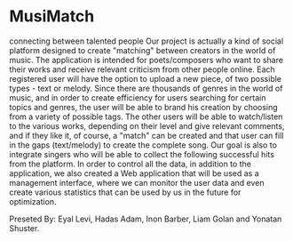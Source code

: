 # MusiMatch
connecting between talented people
Our project is actually a kind of social platform designed to create "matching" between creators in the world of music.
The application is intended for poets/composers who want to share their works and receive relevant criticism from other people online.
Each registered user will have the option to upload a new piece, of two possible types - text or melody.
Since there are thousands of genres in the world of music, and in order to create efficiency for users searching for certain topics and genres,
the user will be able to brand his creation by choosing from a variety of possible tags.
The other users will be able to watch/listen to the various works, depending on their level and give relevant comments,
and if they like it, of course, a "match" can be created and that user can fill in the gaps (text/melody) to create the complete song.
Our goal is also to integrate singers who will be able to collect the following successful hits from the platform. In order to control all the data,
in addition to the application, we also created a Web application that will be used as a management interface,
where we can monitor the user data and even create various statistics that can be used by us in the future for optimization.


Preseted By: Eyal Levi, Hadas Adam, Inon Barber, Liam Golan and Yonatan Shuster.
